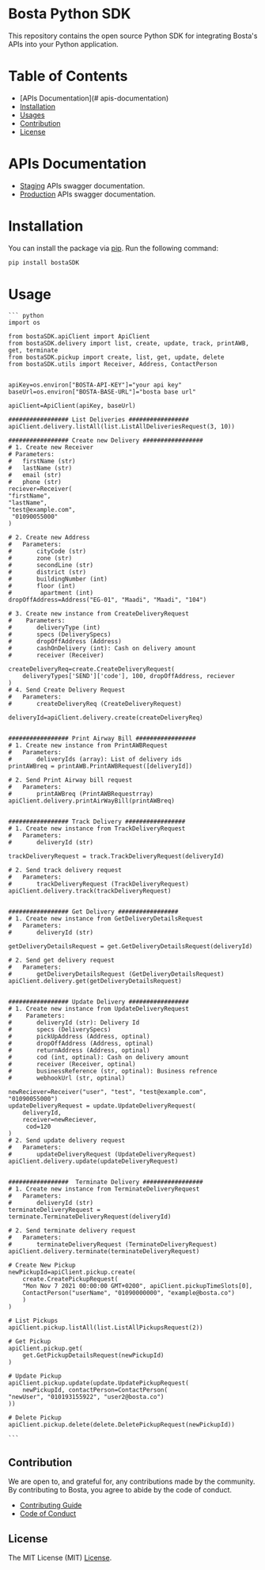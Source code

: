 # Bosta Python SDK

This repository contains the open source Python SDK for integrating Bosta's APIs into your Python application.

# Table of Contents

- [APIs Documentation](# apis-documentation)
- [Installation](#installation)
- [Usages](#usages)
- [Contribution](#contribution)
- [License](#license)

# APIs Documentation

- [Staging](https://stg-app.bosta.co/docs) APIs swagger documentation.
- [Production](https://app.bosta.co/docs) APIs swagger documentation.

# Installation

You can install the package via [pip](https://pypi.org/project/pip/). Run the following command:

```bash
pip install bostaSDK
```

# Usage

    ``` python
    import os

    from bostaSDK.apiClient import ApiClient
    from bostaSDK.delivery import list, create, update, track, printAWB, get, terminate
    from bostaSDK.pickup import create, list, get, update, delete
    from bostaSDK.utils import Receiver, Address, ContactPerson


    apiKey=os.environ["BOSTA-API-KEY"]="your api key"
    baseUrl=os.environ["BOSTA-BASE-URL"]="bosta base url"

    apiClient=ApiClient(apiKey, baseUrl)

    ################# List Deliveries #################    
    apiClient.delivery.listAll(list.ListAllDeliveriesRequest(3, 10))

    ################# Create new Delivery #################    
    # 1. Create new Receiver  
    # Parameters:
    #   firstName (str)
    #   lastName (str)
    #   email (str)
    #   phone (str)
    reciever=Receiver(
    "firstName",
    "lastName",
    "test@example.com",
     "01090055000"
    )

    # 2. Create new Address  
    #   Parameters:
    #       cityCode (str)
    #       zone (str)
    #       secondLine (str)
    #       district (str)
    #       buildingNumber (int)
    #       floor (int)
    #        apartment (int)
    dropOffAddress=Address("EG-01", "Maadi", "Maadi", "104")

    # 3. Create new instance from CreateDeliveryRequest
    #    Parameters:
    #       deliveryType (int)
    #       specs (DeliverySpecs)
    #       dropOffAddress (Address)
    #       cashOnDelivery (int): Cash on delivery amount
    #       receiver (Receiver)

    createDeliveryReq=create.CreateDeliveryRequest(
        deliveryTypes['SEND']['code'], 100, dropOffAddress, reciever
    )
    # 4. Send Create Delivery Request
    #   Parameters:
    #       createDeliveryReq (CreateDeliveryRequest)

    deliveryId=apiClient.delivery.create(createDeliveryReq)


    ################# Print Airway Bill ################# 
    # 1. Create new instance from PrintAWBRequest
    #   Parameters:
    #       deliveryIds (array): List of delivery ids
    printAWBreq = printAWB.PrintAWBRequest([deliveryId])

    # 2. Send Print Airway bill request
    #   Parameters:
    #       printAWBreq (PrintAWBRequestrray)
    apiClient.delivery.printAirWayBill(printAWBreq)


    ################# Track Delivery #################
    # 1. Create new instance from TrackDeliveryRequest
    #   Parameters:
    #       deliveryId (str)

    trackDeliveryRequest = track.TrackDeliveryRequest(deliveryId)

    # 2. Send track delivery request
    #   Parameters:
    #       trackDeliveryRequest (TrackDeliveryRequest)
    apiClient.delivery.track(trackDeliveryRequest)


    ################# Get Delivery #################
    # 1. Create new instance from GetDeliveryDetailsRequest
    #   Parameters:
    #       deliveryId (str)

    getDeliveryDetailsRequest = get.GetDeliveryDetailsRequest(deliveryId)
    
    # 2. Send get delivery request
    #   Parameters:
    #       getDeliveryDetailsRequest (GetDeliveryDetailsRequest)
    apiClient.delivery.get(getDeliveryDetailsRequest)


    ################# Update Delivery #################
    # 1. Create new instance from UpdateDeliveryRequest
    #    Parameters:
    #       deliveryId (str): Delivery Id
    #       specs (DeliverySpecs)
    #       pickUpAddress (Address, optinal)
    #       dropOffAddress (Address, optinal)
    #       returnAddress (Address, optinal)
    #       cod (int, optinal): Cash on delivery amount
    #       receiver (Receiver, optinal)
    #       businessReference (str, optinal): Business refrence
    #       webhookUrl (str, optinal)

    newReciever=Receiver("user", "test", "test@example.com", "01090055000")
    updateDeliveryRequest = update.UpdateDeliveryRequest(
        deliveryId,
        receiver=newReciever,
         cod=120
    )
    # 2. Send update delivery request
    #   Parameters:
    #       updateDeliveryRequest (UpdateDeliveryRequest)
    apiClient.delivery.update(updateDeliveryRequest)
    
    
    #################  Terminate Delivery #################
    # 1. Create new instance from TerminateDeliveryRequest
    #   Parameters:
    #       deliveryId (str)
    terminateDeliveryRequest = terminate.TerminateDeliveryRequest(deliveryId)

    # 2. Send terminate delivery request
    #   Parameters:
    #       terminateDeliveryRequest (TerminateDeliveryRequest)
    apiClient.delivery.terminate(terminateDeliveryRequest)

    # Create New Pickup
    newPickupId=apiClient.pickup.create(
        create.CreatePickupRequest(
        "Mon Nov 7 2021 00:00:00 GMT+0200", apiClient.pickupTimeSlots[0],
        ContactPerson("userName", "01090000000", "example@bosta.co")
        )
    )

    # List Pickups
    apiClient.pickup.listAll(list.ListAllPickupsRequest(2))

    # Get Pickup
    apiClient.pickup.get(
        get.GetPickupDetailsRequest(newPickupId)
    )

    # Update Pickup
    apiClient.pickup.update(update.UpdatePickupRequest(
        newPickupId, contactPerson=ContactPerson(
    "newUser", "010193155922", "user2@bosta.co")
    ))

    # Delete Pickup
    apiClient.pickup.delete(delete.DeletePickupRequest(newPickupId))

    ```

## Contribution

We are open to, and grateful for, any contributions made by the community.
By contributing to Bosta, you agree to abide by the code of conduct.
- [Contributing Guide](CONTRIBUTING.md) 
- [Code of Conduct](CODE_OF_CONDUCT.md)

## License

The MIT License (MIT) [License](LICENSE).
